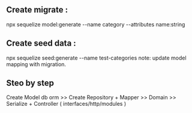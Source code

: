 ## Create migrate :

npx sequelize model:generate --name category --attributes name:string

## Create seed data :

npx sequelize seed:generate --name test-categories
note: update model mapping with migration.

## Steo by step

Create Model db orm >>
Create Repository + Mapper >>
Domain >>
Serialize + Controller ( interfaces/http/modules )
